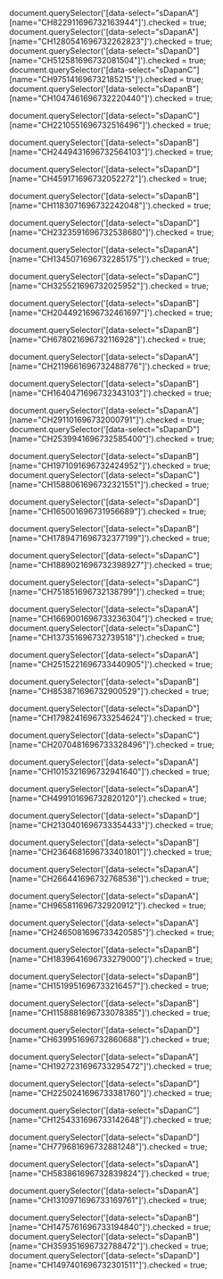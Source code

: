 document.querySelector('[data-select="sDapanA"][name="CH822911696732163944"]').checked = true;
document.querySelector('[data-select="sDapanA"][name="CH1280541696732262823"]').checked = true;
document.querySelector('[data-select="sDapanD"][name="CH512581696732081504"]').checked = true;
document.querySelector('[data-select="sDapanC"][name="CH975141696732185215"]').checked = true;
document.querySelector('[data-select="sDapanB"][name="CH1047461696732220440"]').checked = true;

document.querySelector('[data-select="sDapanC"][name="CH2210551696732516496"]').checked = true;

document.querySelector('[data-select="sDapanB"][name="CH2449431696732564103"]').checked = true;

document.querySelector('[data-select="sDapanD"][name="CH459171696732052272"]').checked = true;

document.querySelector('[data-select="sDapanB"][name="CH1183071696732242048"]').checked = true;

document.querySelector('[data-select="sDapanD"][name="CH2323591696732538680"]').checked = true;

document.querySelector('[data-select="sDapanA"][name="CH1345071696732285175"]').checked = true;

document.querySelector('[data-select="sDapanC"][name="CH325521696732025952"]').checked = true;

document.querySelector('[data-select="sDapanB"][name="CH2044921696732461697"]').checked = true;

document.querySelector('[data-select="sDapanB"][name="CH678021696732116928"]').checked = true;

document.querySelector('[data-select="sDapanA"][name="CH2119661696732488776"]').checked = true;

document.querySelector('[data-select="sDapanB"][name="CH1640471696732343103"]').checked = true;

document.querySelector('[data-select="sDapanA"][name="CH291101696732000791"]').checked = true;
document.querySelector('[data-select="sDapanD"][name="CH2539941696732585400"]').checked = true;

document.querySelector('[data-select="sDapanB"][name="CH1971091696732424952"]').checked = true;
document.querySelector('[data-select="sDapanC"][name="CH1588061696732321551"]').checked = true;

document.querySelector('[data-select="sDapanD"][name="CH165001696731956689"]').checked = true;

document.querySelector('[data-select="sDapanB"][name="CH1789471696732377199"]').checked = true;

document.querySelector('[data-select="sDapanC"][name="CH1889021696732398927"]').checked = true;

document.querySelector('[data-select="sDapanC"][name="CH751851696732138799"]').checked = true;

document.querySelector('[data-select="sDapanA"][name="CH1669001696733236304"]').checked = true;
document.querySelector('[data-select="sDapanC"][name="CH137351696732739518"]').checked = true;

document.querySelector('[data-select="sDapanA"][name="CH2515221696733440905"]').checked = true;

document.querySelector('[data-select="sDapanB"][name="CH853871696732900529"]').checked = true;

document.querySelector('[data-select="sDapanD"][name="CH1798241696733254624"]').checked = true;

document.querySelector('[data-select="sDapanC"][name="CH2070481696733328496"]').checked = true;

document.querySelector('[data-select="sDapanA"][name="CH1015321696732941640"]').checked = true;

document.querySelector('[data-select="sDapanA"][name="CH499101696732820120"]').checked = true;

document.querySelector('[data-select="sDapanD"][name="CH2130401696733354433"]').checked = true;

document.querySelector('[data-select="sDapanB"][name="CH2364681696733401801"]').checked = true;

document.querySelector('[data-select="sDapanA"][name="CH266441696732768536"]').checked = true;

document.querySelector('[data-select="sDapanA"][name="CH965811696732920912"]').checked = true;

document.querySelector('[data-select="sDapanA"][name="CH2465081696733420585"]').checked = true;

document.querySelector('[data-select="sDapanB"][name="CH1839641696733279000"]').checked = true;

document.querySelector('[data-select="sDapanB"][name="CH1519951696733216457"]').checked = true;

document.querySelector('[data-select="sDapanB"][name="CH1158881696733078385"]').checked = true;

document.querySelector('[data-select="sDapanD"][name="CH639951696732860688"]').checked = true;

document.querySelector('[data-select="sDapanA"][name="CH1927231696733295472"]').checked = true;

document.querySelector('[data-select="sDapanD"][name="CH2250241696733381760"]').checked = true;

document.querySelector('[data-select="sDapanC"][name="CH1254331696733142648"]').checked = true;

document.querySelector('[data-select="sDapanD"][name="CH779681696732881248"]').checked = true;

document.querySelector('[data-select="sDapanA"][name="CH583861696732839824"]').checked = true;

document.querySelector('[data-select="sDapanA"][name="CH1310971696733169761"]').checked = true;

document.querySelector('[data-select="sDapanB"][name="CH1475761696733194840"]').checked = true;
document.querySelector('[data-select="sDapanB"][name="CH359351696732788472"]').checked = true;
document.querySelector('[data-select="sDapanD"][name="CH1497401696732301511"]').checked = true;
